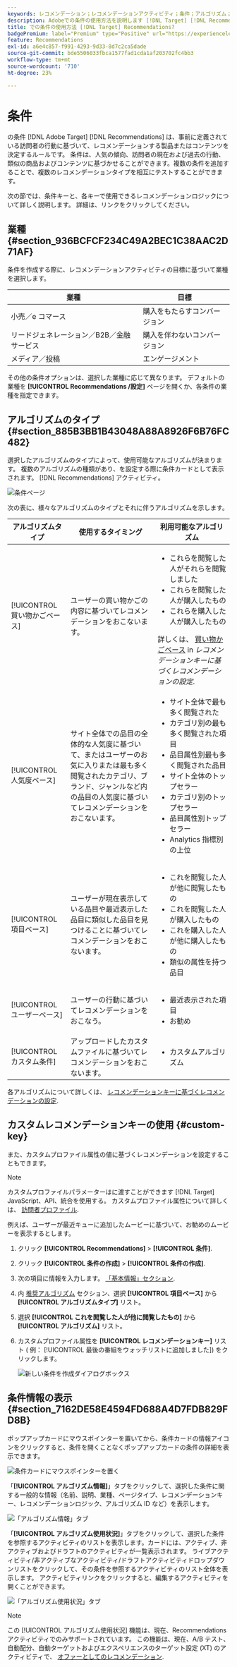```yaml
---
keywords: レコメンデーション；レコメンデーションアクティビティ；条件；アルゴリズム；レコメンデーションキー；カスタムキー；業種；小売；e コマース；リードジェネレーション；b2b；金融サービス；メディア；公開
description: Adobeでの条件の使用方法を説明します [!DNL Target] [!DNL Recommendations].
title: での条件の使用方法 [!DNL Target] Recommendations?
badgePremium: label="Premium" type="Positive" url="https://experienceleague.adobe.com/docs/target/using/introduction/intro.html?lang=en#premium newtab=true" tooltip="See what's included in Target Premium."
feature: Recommendations
exl-id: a6e4c857-f991-4293-9d33-8d7c2ca5dade
source-git-commit: bde5506033fbca1577fad1cda1af203702fc4bb3
workflow-type: tm+mt
source-wordcount: '710'
ht-degree: 23%

---
```


# 条件

の条件 [!DNL Adobe Target] [!DNL Recommendations] は、事前に定義されている訪問者の行動に基づいて、レコメンデーションする製品またはコンテンツを決定するルールです。 条件は、人気の傾向、訪問者の現在および過去の行動、類似の商品およびコンテンツに基づかせることができます。複数の条件を追加することで、複数のレコメンデーションタイプを相互にテストすることができます。

次の節では、条件キーと、各キーで使用できるレコメンデーションロジックについて詳しく説明します。 詳細は、リンクをクリックしてください。

## 業種 {#section_936BCFCF234C49A2BEC1C38AAC2D71AF}

条件を作成する際に、レコメンデーションアクティビティの目標に基づいて業種を選択します。

| 業種 | 目標 |
|--- |--- |
| 小売／e コマース | 購入をもたらすコンバージョン |
| リードジェネレーション／B2B／金融サービス | 購入を伴わないコンバージョン |
| メディア／投稿 | エンゲージメント |

その他の条件オプションは、選択した業種に応じて異なります。 デフォルトの業種を **[!UICONTROL Recommendations /設定]** ページを開くか、各条件の業種を指定できます。

## アルゴリズムのタイプ {#section_885B3BB1B43048A88A8926F6B76FC482}

選択したアルゴリズムのタイプによって、使用可能なアルゴリズムが決まります。 複数のアルゴリズムの種類があり、を設定する際に条件カードとして表示されます。 [!DNL Recommendations] アクティビティ。

![条件ページ](assets/criteria-page.png)

次の表に、様々なアルゴリズムのタイプとそれに伴うアルゴリズムを示します。

| アルゴリズムタイプ | 使用するタイミング | 利用可能なアルゴリズム |
| --- | --- | --- |
| [!UICONTROL 買い物かごベース] | ユーザーの買い物かごの内容に基づいてレコメンデーションをおこないます。 | <ul><li>これらを閲覧した人がそれらを閲覧しました</li><li>これらを閲覧した人が購入したもの</li><li>これらを購入した人が購入したもの</li></ul>詳しくは、 [買い物かごベース](/help/main/c-recommendations/c-algorithms/base-the-recommendation-on-a-recommendation-key.md#cart-based) in *レコメンデーションキーに基づくレコメンデーションの設定*. |
| [!UICONTROL 人気度ベース] | サイト全体での品目の全体的な人気度に基づいて、またはユーザーのお気に入りまたは最も多く閲覧されたカテゴリ、ブランド、ジャンルなど内の品目の人気度に基づいてレコメンデーションをおこないます。 | <ul><li>サイト全体で最も多く閲覧された</li><li>カテゴリ別の最も多く閲覧された項目</li><li>品目属性別最も多く閲覧された品目</li><li>サイト全体のトップセラー</li><li>カテゴリ別のトップセラー</li><li>品目属性別トップセラー</li><li>Analytics 指標別の上位</li></ul> |
| [!UICONTROL 項目ベース] | ユーザーが現在表示している品目や最近表示した品目に類似した品目を見つけることに基づいてレコメンデーションをおこないます。 | <ul><li>これを閲覧した人が他に閲覧したもの</li><li>これを閲覧した人が購入したもの</li><li>これを購入した人が他に購入したもの</li><li>類似の属性を持つ品目</li></ul> |
| [!UICONTROL ユーザーベース] | ユーザーの行動に基づいてレコメンデーションをおこなう。 | <ul><li>最近表示された項目</li><li>お勧め</li></ul> |
| [!UICONTROL カスタム条件] | アップロードしたカスタムファイルに基づいてレコメンデーションをおこないます。 | <ul><li>カスタムアルゴリズム</li></ul> |

各アルゴリズムについて詳しくは、 [レコメンデーションキーに基づくレコメンデーションの設定](/help/main/c-recommendations/c-algorithms/base-the-recommendation-on-a-recommendation-key.md).

## カスタムレコメンデーションキーの使用 {#custom-key}

また、カスタムプロファイル属性の値に基づくレコメンデーションを設定することもできます。

>[!NOTE]
>
>カスタムプロファイルパラメーターはに渡すことができます [!DNL Target] JavaScript、API、統合を使用する。 カスタムプロファイル属性について詳しくは、 [訪問者プロファイル](/help/main/c-target/c-visitor-profile/visitor-profile.md).

例えば、ユーザーが最近キューに追加したムービーに基づいて、お勧めのムービーを表示するとします。

1. クリック **[!UICONTROL Recommendations]** > **[!UICONTROL 条件]**.

1. クリック **[!UICONTROL 条件の作成]** > **[!UICONTROL 条件の作成]**.

1. 次の項目に情報を入力します。 [「基本情報」セクション](/help/main/c-recommendations/c-algorithms/create-new-algorithm.md#info).

1. 内 [推奨アルゴリズム](/help/main/c-recommendations/c-algorithms/create-new-algorithm.md#rec-algo) セクション、選択 **[!UICONTROL 項目ベース]** から **[!UICONTROL アルゴリズムタイプ]** リスト。

1. 選択 **[!UICONTROL これを閲覧した人が他に閲覧したもの]** から **[!UICONTROL アルゴリズム]** リスト。

1. カスタムプロファイル属性を **[!UICONTROL レコメンデーションキー]** リスト ( 例： [!UICONTROL 最後の番組をウォッチリストに追加しました]) をクリックします。

   ![新しい条件を作成ダイアログボックス](assets/custom-key1.png)

## 条件情報の表示 {#section_7162DE58E4594FD688A4D7FDB829FD8B}

ポップアップカードにマウスポインターを置いてから、条件カードの情報アイコンをクリックすると、条件を開くことなくポップアップカードの条件の詳細を表示できます。

![条件カードにマウスポインターを置く](/help/main/c-recommendations/c-algorithms/assets/criteria_hover.png)

「**[!UICONTROL アルゴリズム情報]**」タブをクリックして、選択した条件に関する一般的な情報（名前、説明、業種、ページタイプ、レコメンデーションキー、レコメンデーションロジック、アルゴリズム ID など）を表示します。

![「アルゴリズム情報」タブ](/help/main/c-recommendations/c-algorithms/assets/criteria_info.png)

「**[!UICONTROL アルゴリズム使用状況]**」タブをクリックして、選択した条件を参照するアクティビティのリストを表示します。カードには、アクティブ、非アクティブおよびドラフトのアクティビティが一覧表示されます。 ライブアクティビティ/非アクティブなアクティビティ/ドラフトアクティビティドロップダウンリストをクリックして、その条件を参照するアクティビティのリスト全体を表示します。 アクティビティリンクをクリックすると、編集するアクティビティを開くことができます。

![「アルゴリズム使用状況」タブ](/help/main/c-recommendations/c-algorithms/assets/criteria_usage.png)

>[!NOTE]
>
>この [!UICONTROL アルゴリズム使用状況] 機能は、現在、Recommendationsアクティビティでのみサポートされています。 この機能は、現在、A/B テスト、自動配分、自動ターゲットおよびエクスペリエンスのターゲット設定 (XT) のアクティビティで、 [オファーとしてのレコメンデーション](/help/main/c-recommendations/recommendations-as-an-offer.md).
